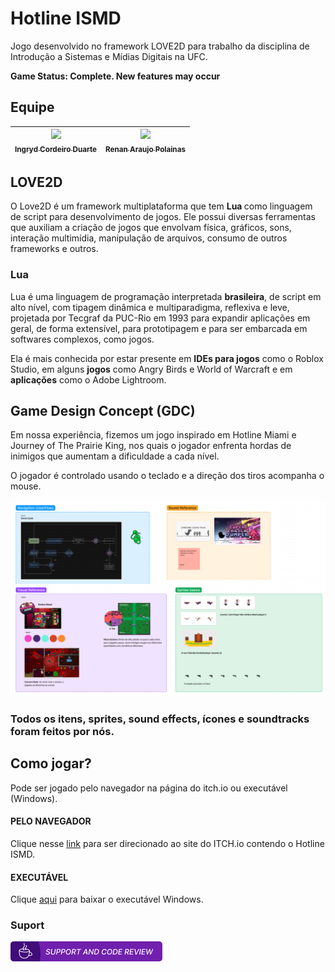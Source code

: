 <h1> Hotline ISMD </h1>
<p>Jogo desenvolvido no framework LOVE2D para trabalho da disciplina de Introdução a Sistemas e Mídias Digitais na UFC. </p>
<p> <b>Game Status: Complete. New features may occur </b></p>

<h2> Equipe </h2>

| [<img src="https://avatars.githubusercontent.com/u/90623907?v=4" width=100><br><sub>Ingryd Cordeiro Duarte</sub>](https://linktr.ee/ingryddev) |  [<img src="https://avatars.githubusercontent.com/u/177125848?v=4" width=100><br><sub>Renan Araujo Polainas</sub>](https://github.com/Soiten)
| :---: | :---: |

<h2> LOVE2D </h2>
O Love2D é um framework multiplataforma que tem <b> Lua </b> como linguagem de script para desenvolvimento de jogos. Ele possui diversas ferramentas que auxiliam a criação de jogos que envolvam física, gráficos, sons, interação multimídia, manipulação de arquivos, consumo de outros frameworks e outros.

### Lua

Lua é uma linguagem de programação interpretada <b> brasileira</b>, de script em alto nível, com tipagem dinâmica e multiparadigma, reflexiva e leve, projetada por Tecgraf da PUC-Rio em 1993 para expandir aplicações em geral, de forma extensível, para prototipagem e para ser embarcada em softwares complexos, como jogos.

Ela é mais conhecida por estar presente em <b> IDEs para jogos</b> como o Roblox Studio, em alguns <b>jogos</b> como Angry Birds e World of Warcraft e em <b>aplicações</b> como o Adobe Lightroom.

<h2> Game Design Concept (GDC) </h2>
Em nossa experiência, fizemos um jogo inspirado em Hotline Miami e Journey of The Prairie King, nos quais o jogador enfrenta hordas de inimigos que aumentam a dificuldade a cada nível.

O jogador é controlado usando o teclado e a direção dos tiros acompanha o mouse.

<img src="documentation/ingryd-gdc.png">

<h3><b>Todos os itens, sprites, sound effects, ícones e soundtracks foram feitos por nós. </b></h3>
<h2> Como jogar?</h2>
Pode ser jogado pelo navegador na página do itch.io ou executável (Windows).

<h4>PELO NAVEGADOR </h4>
Clique nesse <a href="https://neetww.itch.io/hotline-ismd">link</a> para ser direcionado ao site do ITCH.io contendo o Hotline ISMD.

<h4>EXECUTÁVEL</h4>
Clique <a href="https://neetw.itch.io/hotline-ismd">aqui<a> para baixar o executável Windows.


<h3 align=left>Suport </h3>

![badge](https://github.com/ingrydf12/arquivosprocessing/blob/main/support.png?raw=true)
</div>